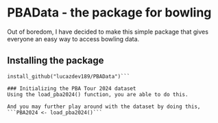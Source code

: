 # PBAData - the package for bowling
Out of boredom, I have decided to make this simple package that gives everyone an easy way to access bowling data.

## Installing the package
```library(devtools)
install_github("lucazdev189/PBAData")```

### Initializing the PBA Tour 2024 dataset
Using the load_pba2024() function, you are able to do this.

And you may further play around with the dataset by doing this,
```PBA2024 <- load_pba2024()```
